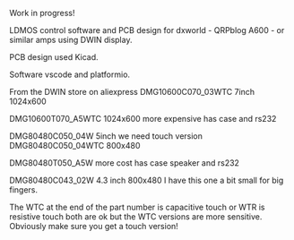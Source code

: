 Work in progress!

LDMOS control software and PCB design for dxworld - QRPblog A600 - or similar amps using DWIN display.

PCB design used Kicad.

Software vscode and platformio.


From the DWIN store on aliexpress
DMG10600C070_03WTC 7inch  1024x600

DMG10600T070_A5WTC 1024x600 more expensive has case and rs232

DMG80480C050_04W 5inch we need touch version DMG80480C050_04WTC  800x480

DMG80480T050_A5W more cost has case speaker and rs232

DMG80480C043_02W 4.3 inch 800x480 I have this one a bit small for big fingers.

The WTC at the end of the part number is capacitive touch or WTR is resistive touch both are ok but the WTC versions are more sensitive.
Obviously make sure you get a touch version!
